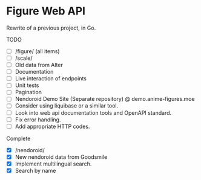 # Figure Web API

Rewrite of a previous project, in Go.

TODO
- [ ] /figure/ (all items)
- [ ] /scale/
- [ ] Old data from Alter
- [ ] Documentation
- [ ] Live interaction of endpoints
- [ ] Unit tests
- [ ] Pagination
- [ ] Nendoroid Demo Site (Separate repository) @ demo.anime-figures.moe
- [ ] Consider using liquibase or a similar tool.
- [ ] Look into web api documentation tools and OpenAPI standard.
- [ ] Fix error handling.
- [ ] Add appropriate HTTP codes.

Complete
- [x] /nendoroid/
- [x] New nendoroid data from Goodsmile
- [x] Implement multilingual search.
- [x] Search by name
